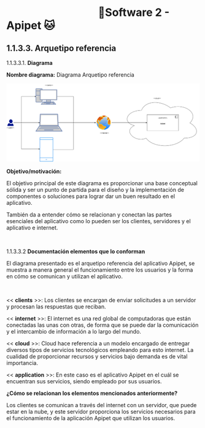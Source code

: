 #  &nbsp;&nbsp;&nbsp;&nbsp;&nbsp;&nbsp;&nbsp;&nbsp;&nbsp;&nbsp;&nbsp;&nbsp;&nbsp;&nbsp;&nbsp;&nbsp;&nbsp;&nbsp;&nbsp;&nbsp;&nbsp;&nbsp;&nbsp;&nbsp;&nbsp;&nbsp;&nbsp;&nbsp;&nbsp;&nbsp;&nbsp;&nbsp;&nbsp;&nbsp;&nbsp;&nbsp;🐶Software 2 - Apipet 🐱  #


## 1.1.3.3. Arquetipo referencia

1.1.3.3.1. **Diagrama**

**Nombre diagrama:** Diagrama Arquetipo referencia

![](https://github.com/MiguelRiosT/ApipetDocumentacion/blob/main/Dise%C3%B1o%20alto%20nivel/Alternativa%20de%20soluci%C3%B3n/Arquetipo%20referencia/ArquetipoReferencia.drawio.png)


**Objetivo/motivación:**

El objetivo principal de este diagrama es proporcionar una base conceptual sólida y ser un punto de partida para el diseño y la implementación de componentes o soluciones para lograr dar un buen resultado en el aplicativo.

También da a entender cómo se relacionan y conectan las partes esenciales del aplicativo como lo pueden ser los clientes, servidores y el aplicativo e internet.


<br>


1.1.3.3.2 **Documentación elementos que lo conforman** 

El diagrama presentado es el arquetipo referencia del aplicativo Apipet, se muestra a manera general el funcionamiento entre los usuarios y la forma en cómo se comunican y utilizan el aplicativo.

<br>

<< **clients**  >>: Los clientes se encargan de enviar solicitudes a un servidor y procesan las respuestas que reciban.

<< **internet** >>: El internet es una red global de computadoras que están conectadas las unas con otras, de forma que se puede dar la comunicación y el intercambio de información a lo largo del mundo.

<< **cloud** >>: Cloud hace referencia a un modelo encargado de entregar diversos tipos de servicios tecnológicos empleando para esto internet.
La cualidad de proporcionar recursos y servicios bajo demanda es de vital importancia.


<< **application** >>: En este caso es el aplicativo Apipet en el cuál se encuentran sus servicios, siendo empleado por sus usuarios.

**¿Cómo se relacionan los elementos mencionados anteriormente?**

Los clientes se comunican a través del internet con un servidor, que puede estar en la nube, y este servidor proporciona los servicios necesarios para el funcionamiento de la aplicación Apipet que utilizan los usuarios.
